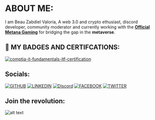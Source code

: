 # ABOUT ME:
I am Beau Zabdiel Valoria, A web 3.0 and crypto ethusiast, discord developer, community moderator and currently working with the  [**Official Metana Gaming**](https://discord/metanagaming "Title") for bridging the gap in the **metaverse**.

## 📜 MY BADGES AND CERTIFCATIONS:

[![comptia-it-fundamentals-itf-certification](https://user-images.githubusercontent.com/89659909/148382984-8203eb6d-7861-414b-be0d-b0fe4998bb9d.png)](https://www.credly.com/badges/973a1b76-a9e3-483d-9cf1-4d0f470f2edd/public_url)

## Socials:

[![GITHUB](https://img.shields.io/badge/GitHub-100000?style=for-the-badge&logo=github&logoColor=white "title-1" )](https://github.com/Zabbb)
[![LINKEDIN](https://img.shields.io/badge/LinkedIn-0077B5?style=for-the-badge&logo=linkedin&logoColor=white "title-2" )](https://www.linkedin.com/in/beau-zabdiel-valoria-495346210/)
[![Discord](https://img.shields.io/badge/Discord-7289DA?style=for-the-badge&logo=discord&logoColor=white)](https://discordapp.com/users/718247818795417714/)
[![FACEBOOK](https://img.shields.io/badge/Facebook-1877F2?style=for-the-badge&logo=facebook&logoColor=white "title-3" )](https://www.facebook.com/beauzabdiel.valoria06/)
[![TWITTER](https://img.shields.io/badge/Twitter-1DA1F2?style=for-the-badge&logo=twitter&logoColor=white)](https://twitter.com/ZabbZabbbbb)


## Join the revolution:

![alt text](https://www.google.com/url?sa=i&url=https%3A%2F%2Ftenor.com%2Fview%2Fethereum-gif-10740818&psig=AOvVaw1ttBfy5DDEAxW7ySiQw_Ly&ust=1641604862656000&source=images&cd=vfe&ved=0CAsQjRxqFwoTCJCQ-Yy9nvUCFQAAAAAdAAAAABAD "Title") 

